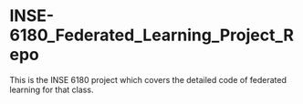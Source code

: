 # INSE-6180_Federated_Learning_Project_Repo
This is the INSE 6180 project which covers the detailed code of federated learning for that class.
